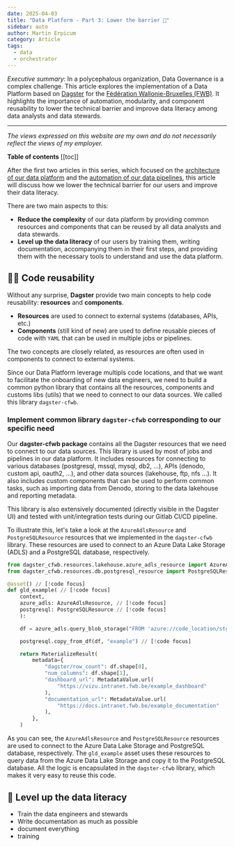 ```yaml
---
date: 2025-04-03
title: "Data Platform - Part 3: Lower the barrier 🚧"
sidebar: auto
author: Martin Erpicum
category: Article
tags:
  - data
  - orchestrator
---
```


_Executive summary_: In a polycephalous organization, Data Governance is a complex challenge. This article explores the implementation of a Data Platform based on [Dagster](https://dagster.io/) for the [Fédération Wallonie-Bruxelles (FWB)](https://www.federation-wallonie-bruxelles.be). It highlights the importance of automation, modularity, and component reusability to lower the technical barrier and improve data literacy among data analysts and data stewards.

---

_The views expressed on this website are my own and do not necessarily reflect the views of my employer._

**Table of contents**
[[toc]]

After the first two articles in this series, which focused on the [architecture of our data platform](/blog/posts/2025/data_platform_in_fwb_00_intro.html) and the [automation of our data pipelines](/blog/posts/2025/data_platform_in_fwb_01_automate.html), this article will discuss how we lower the technical barrier for our users and improve their data literacy.

There are two main aspects to this:

- **Reduce the complexity** of our data platform by providing common resources and components that can be reused by all data analysts and data stewards.
- **Level up the data literacy** of our users by training them, writing documentation, accompanying them in their first steps, and providing them with the necessary tools to understand and use the data platform.

## 🧑‍💻 Code reusability

Without any surprise, **Dagster** provide two main concepts to help code reusability: **resources** and **components**.

- **Resources** are used to connect to external systems (databases, APIs, etc.)
- **Components** (still kind of new) are used to define reusable pieces of code with `YAML` that can be used in multiple jobs or pipelines.

The two concepts are closely related, as resources are often used in components to connect to external systems.

Since our Data Platform leverage multipls code locations, and that we want to facilitate the onboarding of new data engineers, we need to build a common python library that contains all the resources, components and customs libs (utils) that we need to connect to our data sources. We called this library `dagster-cfwb`.

### Implement common library `dagster-cfwb` corresponding to our specific need

<ImageCenter src="https://raw.githubusercontent.com/tintamarre/tintamarre.github.io/refs/heads/master/src/assets/diagrams/dagster_cfwb.drawio.png" alt="" width="400" />

Our **dagster-cfwb package** contains all the Dagster resources that we need to connect to our data sources. This library is used by most of jobs and pipelines in our data platform. It includes resources for connecting to various databases (postgresql, mssql, mysql, db2, ...), APIs (denodo, custom api, oauth2, ...), and other data sources (lakehouse, ftp, nfs ...). It also includes custom components that can be used to perform common tasks, such as importing data from Denodo, storing to the data lakehouse and reporting metadata.

This library is also extensively documented (directly visible in the Dagster UI) and tested with unit/integration tests during our Gitlab CI/CD pipeline.

To illustrate this, let's take a look at the `AzureAdlsResource` and `PostgreSQLResource` resources that we implemented in the `dagster-cfwb` library. These resources are used to connect to an Azure Data Lake Storage (ADLS) and a PostgreSQL database, respectively.

```python
from dagster_cfwb.resources.lakehouse.azure_adls_resource import AzureAdlsResource // [!code focus]
from dagster_cfwb.resources.db.postgresql_resource import PostgreSQLResource // [!code focus]

@asset() // [!code focus]
def gld_example( // [!code focus]
    context,
    azure_adls: AzureAdlsResource, // [!code focus]
    postgresql: PostgreSQLResource // [!code focus]
    ):

    df = azure_adls.query_blob_storage("FROM 'azure://code_location/stg/example.parquet'") // [!code focus]

    postgresql.copy_from_df(df, "example") // [!code focus]

    return MaterializeResult(
        metadata={
            "dagster/row_count": df.shape[0],
            "num_columns": df.shape[1],
            "dashboard_url": MetadataValue.url(
                "https://vizu.intranet.fwb.be/example_dashboard"
            ),
            "documentation_url": MetadataValue.url(
                "https://docs.intranet.fwb.be/example_documentation"
            ),
        },
    )

```

As you can see, the `AzureAdlsResource` and `PostgreSQLResource` resources are used to connect to the Azure Data Lake Storage and PostgreSQL database, respectively. The `gld_example` asset uses these resources to query data from the Azure Data Lake Storage and copy it to the PostgreSQL database. All the logic is encapsulated in the `dagster-cfwb` library, which makes it very easy to reuse this code.

## 📖 Level up the data literacy

- Train the data engineers and stewards
- Write documentation as much as possible
- document everything
- training

<ImageCenter src="https://i.imgur.com/GtduQZ6.png" alt="Dagster UI" width="400" />

<ImageCenter src="https://i.imgur.com/bEy2kU2.png" alt="Dagster UI" width="400" />

<ImageCenter src="https://i.imgur.com/zwhAa9D.png" alt="Dagster UI" width="400" />
